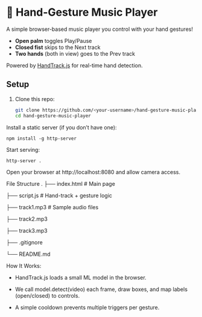 # 🤟 Hand-Gesture Music Player

A simple browser-based music player you control with your hand gestures!

- **Open palm** toggles Play/Pause  
- **Closed fist** skips to the Next track  
- **Two hands** (both in view) goes to the Prev track  

Powered by [HandTrack.js](https://github.com/victordibia/handtrack.js) for real-time hand detection.


## Setup

1. Clone this repo:
   ```bash
   git clone https://github.com/<your-username>/hand-gesture-music-player.git
   cd hand-gesture-music-player
   ```
   
Install a static server (if you don’t have one):
```
npm install -g http-server
```

Start serving:
```
http-server .
```

Open your browser at http://localhost:8080 and allow camera access.

File Structure
.
├── index.html          # Main page

├── script.js           # Hand-track + gesture logic

├── track1.mp3          # Sample audio files

├── track2.mp3

├── track3.mp3

├── .gitignore

└── README.md

How It Works: 

- HandTrack.js loads a small ML model in the browser.

- We call model.detect(video) each frame, draw boxes, and map labels (open/closed) to controls.

- A simple cooldown prevents multiple triggers per gesture.
